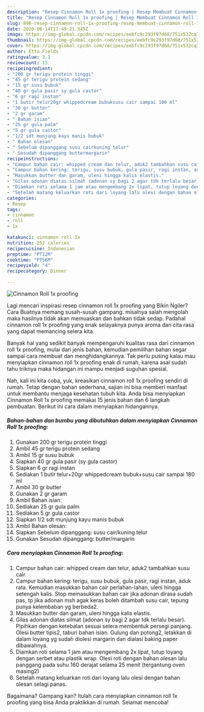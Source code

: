 ```yaml
---
description: "Resep Cinnamon Roll 1x proofing | Resep Membuat Cinnamon Roll 1x proofing Yang Enak Banget"
title: "Resep Cinnamon Roll 1x proofing | Resep Membuat Cinnamon Roll 1x proofing Yang Enak Banget"
slug: 896-resep-cinnamon-roll-1x-proofing-resep-membuat-cinnamon-roll-1x-proofing-yang-enak-banget
date: 2020-06-14T17:49:21.545Z
image: https://img-global.cpcdn.com/recipes/eebfc9c293f97d68/751x532cq70/cinnamon-roll-1x-proofing-foto-resep-utama.jpg
thumbnail: https://img-global.cpcdn.com/recipes/eebfc9c293f97d68/751x532cq70/cinnamon-roll-1x-proofing-foto-resep-utama.jpg
cover: https://img-global.cpcdn.com/recipes/eebfc9c293f97d68/751x532cq70/cinnamon-roll-1x-proofing-foto-resep-utama.jpg
author: Etta Fields
ratingvalue: 3.1
reviewcount: 13
recipeingredient:
- "200 gr terigu protein tinggi"
- "45 gr terigu protein sedang"
- "15 gr susu bubuk"
- "40 gr gula pasir sy gula castor"
- "6 gr ragi instan"
- "1 butir telur20gr whippedcream bubuksusu cair sampai 180 ml"
- "30 gr butter"
- "2 gr garam"
- " Bahan isian"
- "25 gr gula palm"
- "5 gr gula castor"
- "1/2 sdt munjung kayu manis bubuk"
- " Bahan olesan"
- " Sebelum dipanggang susu cairkuning telur"
- " Sesudah dipanggang buttermargarin"
recipeinstructions:
- "Campur bahan cair: whipped cream dan telur, aduk2 tambahkan susu cair."
- "Campur bahan kering: terigu, susu bubuk, gula pasir, ragi instan, aduk rata. Kemudian masukkan bahan cair perlahan-lahan, uleni hingga setengah kalis. Stop memasukkan bahan cair jika adonan dirasa sudah pas, tp jika adonan msh agak keras boleh ditambah susu cair, tepung punya kelembaban yg berbeda2."
- "Masukkan butter dan garam, uleni hingga kalis elastis."
- "Gilas adonan diatas silmat (adonan sy bagi 2 agar tdk terlalu besar). Pipihkan dengan ketebalan sesuai selera membentuk persegi panjang. Olesi butter tipis2, taburi bahan isian. Gulung dan potong2, letakkan di dalam loyang yg sudah diolesi margarin dan dialasi baking paper dibawahnya."
- "Diamkan roti selama 1 jam atau mengembang 2x lipat, tutup loyang dengan serbet atau plastik wrap. Olesi roti dengan bahan olesan lalu panggang pada suhu 160 derajat selama 25 menit (tergantung oven masing2)"
- "Setelah matang keluarkan roti dari loyang lalu olesi dengan bahan olesan selagi panas."
categories:
- Resep
tags:
- cinnamon
- roll
- 1x

katakunci: cinnamon roll 1x 
nutrition: 252 calories
recipecuisine: Indonesian
preptime: "PT12M"
cooktime: "PT56M"
recipeyield: "4"
recipecategory: Dinner

---
```



![Cinnamon Roll 1x proofing](https://img-global.cpcdn.com/recipes/eebfc9c293f97d68/751x532cq70/cinnamon-roll-1x-proofing-foto-resep-utama.jpg)

Lagi mencari inspirasi resep cinnamon roll 1x proofing yang Bikin Ngiler? Cara Buatnya memang susah-susah gampang. misalnya salah mengolah maka hasilnya tidak akan memuaskan dan bahkan tidak sedap. Padahal cinnamon roll 1x proofing yang enak selayaknya punya aroma dan cita rasa yang dapat memancing selera kita.



Banyak hal yang sedikit banyak mempengaruhi kualitas rasa dari cinnamon roll 1x proofing, mulai dari jenis bahan, kemudian pemilihan bahan segar sampai cara membuat dan menghidangkannya. Tak perlu pusing kalau mau menyiapkan cinnamon roll 1x proofing enak di rumah, karena asal sudah tahu triknya maka hidangan ini mampu menjadi suguhan spesial.


Nah, kali ini kita coba, yuk, kreasikan cinnamon roll 1x proofing sendiri di rumah. Tetap dengan bahan sederhana, sajian ini bisa memberi manfaat untuk membantu menjaga kesehatan tubuh kita. Anda bisa menyiapkan Cinnamon Roll 1x proofing memakai 15 jenis bahan dan 6 langkah pembuatan. Berikut ini cara dalam menyiapkan hidangannya.

<!--inarticleads1-->

##### Bahan-bahan dan bumbu yang dibutuhkan dalam menyiapkan Cinnamon Roll 1x proofing:

1. Gunakan 200 gr terigu protein tinggi
1. Ambil 45 gr terigu protein sedang
1. Ambil 15 gr susu bubuk
1. Siapkan 40 gr gula pasir (sy gula castor)
1. Siapkan 6 gr ragi instan
1. Sediakan 1 butir telur+20gr whippedcream bubuk+susu cair sampai 180 ml
1. Ambil 30 gr butter
1. Gunakan 2 gr garam
1. Ambil  Bahan isian:
1. Sediakan 25 gr gula palm
1. Sediakan 5 gr gula castor
1. Siapkan 1/2 sdt munjung kayu manis bubuk
1. Ambil  Bahan olesan:
1. Siapkan  Sebelum dipanggang: susu cair/kuning telur
1. Gunakan  Sesudah dipanggang: butter/margarin




<!--inarticleads2-->

##### Cara menyiapkan Cinnamon Roll 1x proofing:

1. Campur bahan cair: whipped cream dan telur, aduk2 tambahkan susu cair.
1. Campur bahan kering: terigu, susu bubuk, gula pasir, ragi instan, aduk rata. Kemudian masukkan bahan cair perlahan-lahan, uleni hingga setengah kalis. Stop memasukkan bahan cair jika adonan dirasa sudah pas, tp jika adonan msh agak keras boleh ditambah susu cair, tepung punya kelembaban yg berbeda2.
1. Masukkan butter dan garam, uleni hingga kalis elastis.
1. Gilas adonan diatas silmat (adonan sy bagi 2 agar tdk terlalu besar). Pipihkan dengan ketebalan sesuai selera membentuk persegi panjang. Olesi butter tipis2, taburi bahan isian. Gulung dan potong2, letakkan di dalam loyang yg sudah diolesi margarin dan dialasi baking paper dibawahnya.
1. Diamkan roti selama 1 jam atau mengembang 2x lipat, tutup loyang dengan serbet atau plastik wrap. Olesi roti dengan bahan olesan lalu panggang pada suhu 160 derajat selama 25 menit (tergantung oven masing2)
1. Setelah matang keluarkan roti dari loyang lalu olesi dengan bahan olesan selagi panas.




Bagaimana? Gampang kan? Itulah cara menyiapkan cinnamon roll 1x proofing yang bisa Anda praktikkan di rumah. Selamat mencoba!

